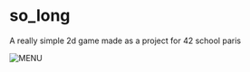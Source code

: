 # so_long
A really simple 2d game made as a project for 42 school paris

![MENU](https://github.com/ForAbby-X/so_long/github_image/menu.png?raw=true)
